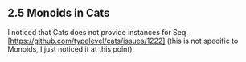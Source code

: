 2.5 Monoids in Cats
-------------------
I noticed that Cats does not provide instances for Seq. [https://github.com/typelevel/cats/issues/1222] (this is not specific to Monoids, I just noticed it at this point).

